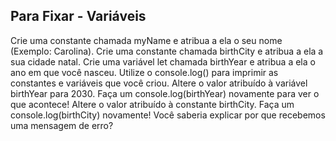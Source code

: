 ## Para Fixar - Variáveis

Crie uma constante chamada myName e atribua a ela o seu nome (Exemplo: Carolina).
Crie uma constante chamada birthCity e atribua a ela a sua cidade natal.
Crie uma variável let chamada birthYear e atribua a ela o ano em que você nasceu.
Utilize o console.log() para imprimir as constantes e variáveis que você criou.
Altere o valor atribuído à variável birthYear para 2030. Faça um console.log(birthYear) novamente para ver o que acontece!
Altere o valor atribuído à constante birthCity. Faça um console.log(birthCity) novamente! Você saberia explicar por que recebemos uma mensagem de erro? 